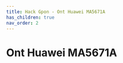```yaml
---
title: Hack Gpon - Ont Huawei MA5671A
has_children: true
nav_order: 2
---
```



# Ont Huawei MA5671A